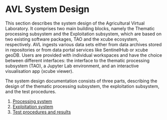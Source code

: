 # AVL System Design



This section describes the system design of the Agricultural Virtual Laboratory. It 
comprises two main building blocks, namely the Thematic processing subsystem and the Exploitation subsystem,
which are based on two existing software packages, TAO and the xcube ecosystem, respectively.
AVL ingests various data sets either from data archives stored in repositories
or from data portal services like SentinelHub or xcube geoDB. Users are provided with
individual workspaces and have the choice between different interfaces: the interface to
the thematic processing subsystem (TAO),  a Jupyter Lab environment, and an interactive visualisation app
(xcube viewer).

The system design documentation consists of three parts, describing the design
of the thematic processing subsystem, the exploitation subsystem, and the
test procedures.

1. [Processing system](processing/index.md)
2. [Exploitation system](exploitation/index.md)
3. [Test procedures and results](testing/index.md)
